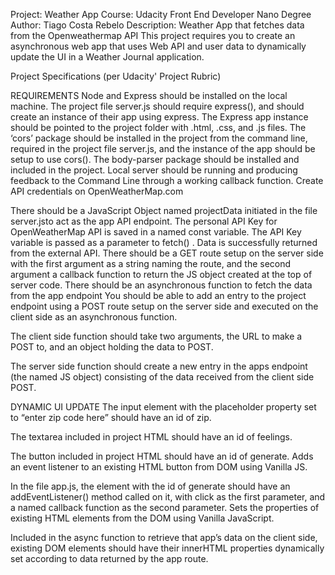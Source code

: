 Project: Weather App
Course: Udacity Front End Developer Nano Degree
Author: Tiago Costa Rebelo
Description: Weather App that fetches data from the Openweathermap API 
This project requires you to create an asynchronous web app that uses Web API and user data to dynamically update the UI in a Weather Journal application.

Project Specifications (per Udacity' Project Rubric)

REQUIREMENTS
Node and Express should be installed on the local machine. 
The project file server.js should require express(), and should create an instance of their app using express.
The Express app instance should be pointed to the project folder with .html, .css, and .js files.
The ‘cors’ package should be installed in the project from the command line, required in the project file server.js, and the instance of the app should be setup to use cors().
The body-parser package should be installed and included in the project.
Local server should be running and producing feedback to the Command Line through a working callback function.
Create API credentials on OpenWeatherMap.com

There should be a JavaScript Object named projectData initiated in the file server.jsto act as the app API endpoint.
The personal API Key for OpenWeatherMap API is saved in a named const variable.
The API Key variable is passed as a parameter to fetch() .
Data is successfully returned from the external API.
There should be a GET route setup on the server side with the first argument as a string naming the route, and the second argument a callback function to return the JS object created at the top of server code.
There should be an asynchronous function to fetch the data from the app endpoint
You should be able to add an entry to the project endpoint using a POST route setup on the server side and executed on the client side as an asynchronous function.

The client side function should take two arguments, the URL to make a POST to, and an object holding the data to POST.

The server side function should create a new entry in the apps endpoint (the named JS object) consisting of the data received from the client side POST.

DYNAMIC UI UPDATE
The input element with the placeholder property set to “enter zip code here” should have an id of zip.

The textarea included in project HTML should have an id of feelings.

The button included in project HTML should have an id of generate.
Adds an event listener to an existing HTML button from DOM using Vanilla JS.

In the file app.js, the element with the id of generate should have an addEventListener() method called on it, with click as the first parameter, and a named callback function as the second parameter.
Sets the properties of existing HTML elements from the DOM using Vanilla JavaScript.

Included in the async function to retrieve that app’s data on the client side, existing DOM elements should have their innerHTML properties dynamically set according to data returned by the app route.






